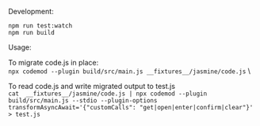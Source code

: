 
Development:

`npm run test:watch` \
`npm run build`

Usage:

To migrate code.js in place: \
`npx codemod --plugin build/src/main.js __fixtures__/jasmine/code.js` \

To read code.js and write migrated output to test.js \
 `cat  __fixtures__/jasmine/code.js | npx codemod --plugin build/src/main.js --stdio --plugin-options transformAsyncAwait='{"customCalls": "get|open|enter|confirm|clear"}' > test.js`